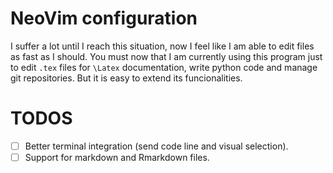 # NeoVim configuration

I suffer a lot until I reach this situation, now I feel like I am able to edit files as fast as I should. You must now that I am currently using this program just to edit `.tex` files for `\Latex` documentation, write python code and manage git repositories. But it is easy to extend its funcionalities.

# TODOS

- [ ] Better terminal integration (send code line and visual selection).
- [ ] Support for markdown and Rmarkdown files.
